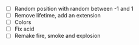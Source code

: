 - [ ] Random position with random between -1 and 1
- [ ] Remove lifetime, add an extension
- [ ] Colors
- [ ] Fix acid
- [ ] Remake fire, smoke and explosion
